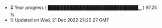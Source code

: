- ⏳ Year progress { █████████████████████████████▁ } 97.25 %
- ⏰ Updated on Wed, 21 Dec 2022 23:20:27 GMT

